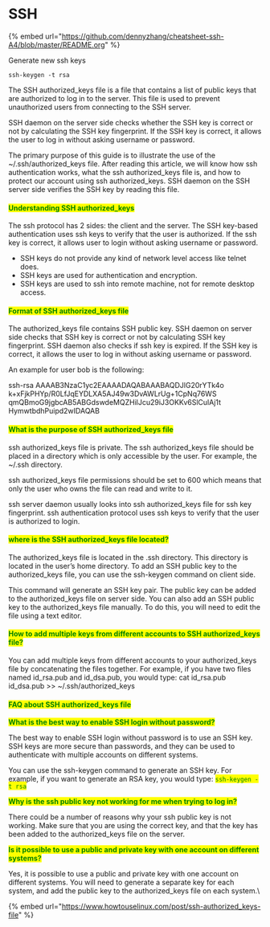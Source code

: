 # SSH

{% embed url="https://github.com/dennyzhang/cheatsheet-ssh-A4/blob/master/README.org" %}

Generate new ssh keys

```
ssh-keygen -t rsa
```

The SSH authorized\_keys file is a file that contains a list of public keys that are authorized to log in to the server. This file is used to prevent unauthorized users from connecting to the SSH server.

SSH daemon on the server side checks whether the SSH key is correct or not by calculating the SSH key fingerprint.  If the SSH key is correct, it allows the user to log in without asking username or password.

The primary purpose of this guide is to illustrate the use of the \~/.ssh/authorized\_keys file. After reading this article, we will know how ssh authentication works, what the ssh authorized\_keys file is, and how to protect our account using ssh authorized\_keys. SSH daemon on the SSH server side verifies the SSH key by reading this file.

#### <mark style="color:green;">Understanding SSH authorized\_keys</mark>

The ssh protocol has 2 sides: the client and the server. The SSH key-based authentication uses ssh keys to verify that the user is authorized. If the ssh key is correct, it allows user to login without asking username or password.

* SSH keys do not provide any kind of network level access like telnet does.
* SSH keys are used for authentication and encryption.
* SSH keys are used to ssh into remote machine, not for remote desktop access.

#### <mark style="color:green;">Format of SSH authorized\_keys file</mark>

The authorized\_keys file contains SSH public key. SSH daemon on server side checks that SSH key is correct or not by calculating SSH key fingerprint. SSH daemon also checks if ssh key is expired.  If the SSH key is correct, it allows the user to log in without asking username or password.

An example for user bob is the following:

ssh-rsa AAAAB3NzaC1yc2EAAAADAQABAAABAQDJlG20rYTk4o\
k+xFjkPHYp/R0LfJqEYDLXA5AJ49w3DvAWLrUg+1CpNq76WS\
qmQBmoG9jgbcAB5ABGdswdeMQZHilJcu29iJ3OKKv6SlCulAj1t\
HymwtbdhPuipd2wIDAQAB

#### <mark style="color:green;">**What is the purpose of SSH authorized\_keys file**</mark>

ssh authorized\_keys file is private. The ssh authorized\_keys file should be placed in a directory which is only accessible by the user. For example, the \~/.ssh directory.

ssh authorized\_keys file permissions should be set to 600 which means that only the user who owns the file can read and write to it.

ssh server daemon usually looks into ssh authorized\_keys file for ssh key fingerprint. ssh authentication protocol uses ssh keys to verify that the user is authorized to login.

#### <mark style="color:green;">where is the SSH authorized\_keys file located?</mark>

The authorized\_keys file is located in the .ssh directory. This directory is located in the user’s home directory. To add an SSH public key to the authorized\_keys file, you can use the ssh-keygen command on client side.

This command will generate an SSH key pair. The public key can be added to the authorized\_keys file on server side. You can also add an SSH public key to the authorized\_keys file manually. To do this, you will need to edit the file using a text editor.

#### <mark style="color:green;">How to add multiple keys from different accounts to SSH authorized\_keys file?</mark>

You can add multiple keys from different accounts to your authorized\_keys file by concatenating the files together. For example, if you have two files named id\_rsa.pub and id\_dsa.pub, you would type: cat id\_rsa.pub id\_dsa.pub >> \~/.ssh/authorized\_keys

#### <mark style="color:green;">FAQ about SSH authorized\_keys file</mark>

<mark style="color:green;">**What is the best way to enable SSH login without password?**</mark>

The best way to enable SSH login without password is to use an SSH key. SSH keys are more secure than passwords, and they can be used to authenticate with multiple accounts on different systems.

You can use the ssh-keygen command to generate an SSH key. For example, if you want to generate an RSA key, you would type: <mark style="color:green;">`ssh-keygen -t rsa`</mark>

<mark style="color:green;">**Why is the ssh public key not working for me when trying to log in?**</mark>

There could be a number of reasons why your ssh public key is not working. Make sure that you are using the correct key, and that the key has been added to the authorized\_keys file on the server.

<mark style="color:green;">**Is it possible to use a public and private key with one account on different systems?**</mark>

Yes, it is possible to use a public and private key with one account on different systems. You will need to generate a separate key for each system, and add the public key to the authorized\_keys file on each system.\


{% embed url="https://www.howtouselinux.com/post/ssh-authorized_keys-file" %}
